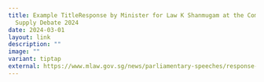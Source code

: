 ```yaml
---
title: Example TitleResponse by Minister for Law K Shanmugam at the Committee of
  Supply Debate 2024
date: 2024-03-01
layout: link
description: ""
image: ""
variant: tiptap
external: https://www.mlaw.gov.sg/news/parliamentary-speeches/response-by-minister-shanmugam-at-committee-of-supply-debate-2024/
---
```

